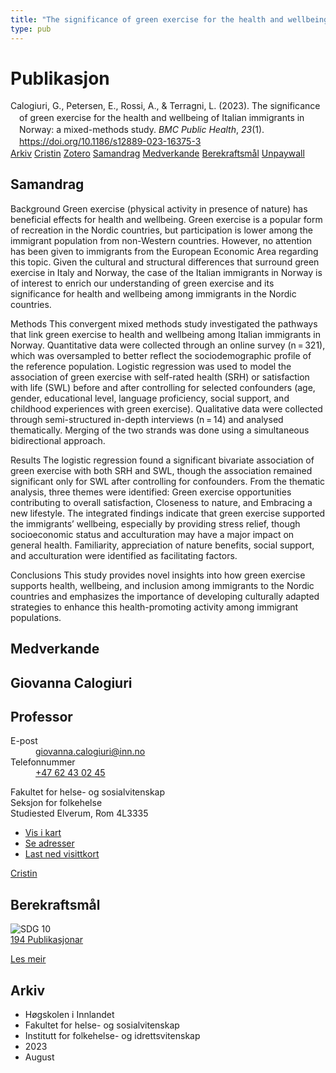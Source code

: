 ```yaml
---
title: "The significance of green exercise for the health and wellbeing of Italian immigrants in Norway: a mixed-methods study"
type: pub
---
```

<h1>Publikasjon</h1>
<article id="csl-bib-container-99VSTJSP" class="csl-bib-container">
  <div class="csl-bib-body" style="line-height: 1.35; padding-left: 1em; text-indent:-1em;">
  <div class="csl-entry">Calogiuri, G., Petersen, E., Rossi, A., &amp; Terragni, L. (2023). The significance of green exercise for the health and wellbeing of Italian immigrants in Norway: a mixed-methods study. <i>BMC Public Health</i>, <i>23</i>(1). <a href="https://doi.org/10.1186/s12889-023-16375-3">https://doi.org/10.1186/s12889-023-16375-3</a></div>
</div>
  <div class="csl-bib-buttons">
    <a href="#taxonomy-article-99VSTJSP" class="csl-bib-button">Arkiv</a>
    <a href="https://app.cristin.no/results/show.jsf?id=2166082" alt="Cristin URL" class="csl-bib-button">Cristin</a>
    <a href="http://zotero.org/groups/5022929/items/99VSTJSP" alt="Zotero URL" class="csl-bib-button">Zotero</a>
    <a href="#abstract-article-99VSTJSP" class="csl-bib-button">Samandrag</a>
    <a href="#contributors-article-99VSTJSP" class="csl-bib-button">Medverkande</a>
    <a href="#sdg-article-99VSTJSP" class="csl-bib-button">Berekraftsmål</a>
    <a href="https://bmcpublichealth.biomedcentral.com/counter/pdf/10.1186/s12889-023-16375-3" class="csl-bib-button">Unpaywall</a>
  </div>
  <div id="csl-bib-meta-container-99VSTJSP"></div>
</article>
<div id="csl-bib-meta-99VSTJSP" class="csl-bib-meta">
  <article id="abstract-article-99VSTJSP" class="abstract-article">
    <h1>Samandrag</h1>
    Background 
Green exercise (physical activity in presence of nature) has beneficial effects for health and wellbeing. Green exercise is a popular form of recreation in the Nordic countries, but participation is lower among the immigrant population from non-Western countries. However, no attention has been given to immigrants from the European Economic Area regarding this topic. Given the cultural and structural differences that surround green exercise in Italy and Norway, the case of the Italian immigrants in Norway is of interest to enrich our understanding of green exercise and its significance for health and wellbeing among immigrants in the Nordic countries. 
 
Methods 
This convergent mixed methods study investigated the pathways that link green exercise to health and wellbeing among Italian immigrants in Norway. Quantitative data were collected through an online survey (n = 321), which was oversampled to better reflect the sociodemographic profile of the reference population. Logistic regression was used to model the association of green exercise with self-rated health (SRH) or satisfaction with life (SWL) before and after controlling for selected confounders (age, gender, educational level, language proficiency, social support, and childhood experiences with green exercise). Qualitative data were collected through semi-structured in-depth interviews (n = 14) and analysed thematically. Merging of the two strands was done using a simultaneous bidirectional approach. 
 
Results 
The logistic regression found a significant bivariate association of green exercise with both SRH and SWL, though the association remained significant only for SWL after controlling for confounders. From the thematic analysis, three themes were identified: Green exercise opportunities contributing to overall satisfaction, Closeness to nature, and Embracing a new lifestyle. The integrated findings indicate that green exercise supported the immigrants’ wellbeing, especially by providing stress relief, though socioeconomic status and acculturation may have a major impact on general health. Familiarity, appreciation of nature benefits, social support, and acculturation were identified as facilitating factors. 
 
Conclusions 
This study provides novel insights into how green exercise supports health, wellbeing, and inclusion among immigrants to the Nordic countries and emphasizes the importance of developing culturally adapted strategies to enhance this health-promoting activity among immigrant populations.
  </article>
  <article id="contributors-article-99VSTJSP" class="contributors-article">
    <h1>Medverkande</h1>
    <div class="personas">
<div class="vrtx-hinn-person-card">
<div class="photo">
<i class="lar la-user-circle missing-person"></i>
</div>
<div class="info">
<hgroup><h1>Giovanna Calogiuri</h1>
<h2>Professor</h2>
</hgroup><dl>
<dt>E-post</dt>
<dd>
<a href="mailto:giovanna.calogiuri@inn.no">giovanna.calogiuri@inn.no</a>
</dd>
<dt>Telefonnummer</dt>
<dd><a href="tel:+4762430245">
+47 62 43 02 45
</a></dd>
</dl>
<p>
Fakultet for helse- og sosialvitenskap<br>
Seksjon for folkehelse<br>
Studiested Elverum,
Rom 4L3335
</p>
<ul class="vrtx-hinn-links">
<li><a href="https://www.google.com/maps?q=60.88177,11.53669">Vis i kart</a></li>
<li><a href="https://www.inn.no/finn-en-ansatt/giovanna-calogiuri.html#vrtx-hinn-addresses">Se adresser</a></li>
<li><a href="https://www.inn.no/finn-en-ansatt/giovanna-calogiuri.html?vrtx=vcf">Last ned visittkort</a></li>
</ul>
</div>
</div>
<a href="https://app.cristin.no/persons/show.jsf?id=358086" alt="Cristin URL" class="personas-cristin">Cristin</a>
</div>
  </article>
  <article id="sdg-article-99VSTJSP" class="sdg-article">
    <h1>Berekraftsmål</h1>
    <div class="sdg-container"><div id="sdg10" class="sdg">
<img src="{{< params subfolder >}}images/sdg/sdg10_no.png" class="image" alt="SDG 10">
<div class="sdg-overlay">
<a href="{{< params subfolder >}}no/archive/?sdg=10#archive" class="sdg-publication-count"><span>194</span> Publikasjonar</a>
<p><a href="https://www.fn.no/om-fn/fns-baerekraftsmaal/mindre-ulikhet?lang=nno-NO" class="sdg-read-more">Les meir</a></p>
</div>
</div></div>
  </article>
  <article id="taxonomy-article-99VSTJSP" class="taxonomy-article">
    <h1>Arkiv</h1>
    <ul>
      <li>Høgskolen i Innlandet</li>
      <li>Fakultet for helse- og sosialvitenskap</li>
      <li>Institutt for folkehelse- og idrettsvitenskap</li>
      <li>2023</li>
      <li>August</li>
    </ul>
  </article>
</div>
